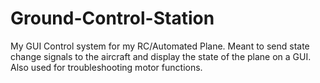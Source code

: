 # Ground-Control-Station
My GUI Control system for my RC/Automated Plane. Meant to send state change signals to the aircraft and display the state of the plane on a GUI. Also used for troubleshooting motor functions.
